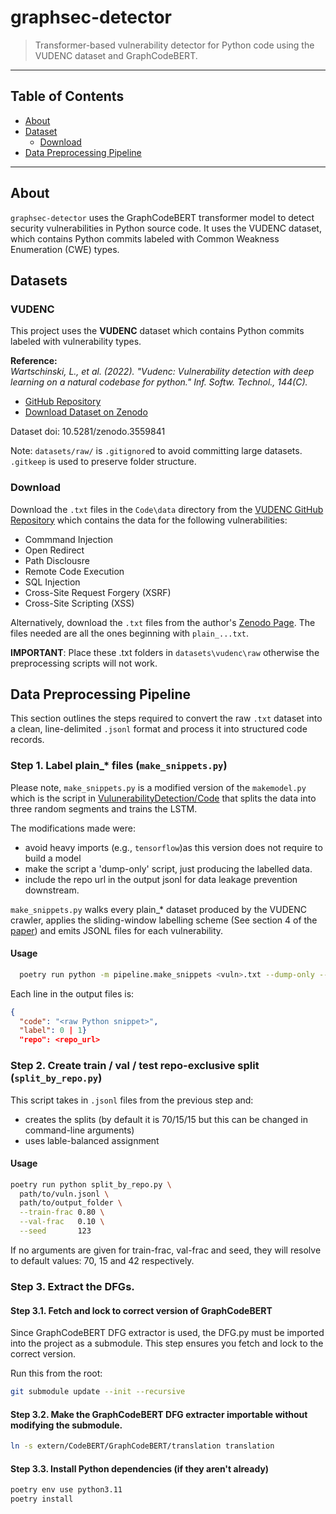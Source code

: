 # graphsec-detector

> Transformer-based vulnerability detector for Python code using the VUDENC dataset and GraphCodeBERT.

---

## Table of Contents

- [About](#about)
- [Dataset](#dataset)
  - [Download](download)
- [Data Preprocessing Pipeline](#data-preprocessing-pipeline)

---

## About

`graphsec-detector` uses the GraphCodeBERT transformer model to detect security vulnerabilities in Python source code. It uses the VUDENC dataset, which contains Python commits labeled with Common Weakness Enumeration (CWE) types.

## Datasets

### VUDENC

This project uses the **VUDENC** dataset which contains Python commits labeled with vulnerability types.

**Reference:**  
*Wartschinski, L., et al. (2022). "Vudenc: Vulnerability detection with deep learning on a natural codebase for python." Inf. Softw. Technol., 144(C).*

- [GitHub Repository](https://github.com/LauraWartschinski/VulnerabilityDetection/tree/master)  
- [Download Dataset on Zenodo](https://zenodo.org/records/3559203)

Dataset doi: 10.5281/zenodo.3559841

Note: `datasets/raw/` is `.gitignore`d to avoid committing large datasets. `.gitkeep` is used to preserve folder structure.


### Download 

Download the `.txt` files in the `Code\data` directory from the [VUDENC GitHub Repository](https://github.com/LauraWartschinski/VulnerabilityDetection/tree/master) which contains the data for the following vulnerabilities:
- Commmand Injection
- Open Redirect
- Path Disclousre
- Remote Code Execution
- SQL Injection
- Cross-Site Request Forgery (XSRF)
- Cross-Site Scripting (XSS)

Alternatively, download the `.txt` files from the author's [Zenodo Page](https://zenodo.org/records/3559841#.XeVaZNVG2Hs). The files needed are all the ones beginning with `plain_...txt`.

**IMPORTANT**: Place these .txt folders in `datasets\vudenc\raw` otherwise the preprocessing scripts will not work. 

## Data Preprocessing Pipeline
This section outlines the steps required to convert the raw `.txt` dataset into a clean, line-delimited `.jsonl` format and process it into structured code records.

### Step 1. Label plain_* files  (`make_snippets.py`)

Please note, `make_snippets.py` is a modified version of the `makemodel.py` which is the script in [VulunerabilityDetection/Code](https://github.com/LauraWartschinski/VulnerabilityDetection) that splits the data into three random segments and trains the LSTM.

The modifications made were:
  - avoid heavy imports (e.g., `tensorflow`)as this version does not require to build a model
  - make the script a 'dump-only' script, just producing the labelled data.
  - include the repo url in the output jsonl for data leakage prevention downstream.

`make_snippets.py` walks every plain_* dataset produced by the VUDENC crawler, applies the sliding-window labelling scheme (See section 4 of the [paper](https://arxiv.org/abs/2201.08441)) and emits JSONL files for each vulnerability.


#### Usage
```bash
  poetry run python -m pipeline.make_snippets <vuln>.txt --dump-only --raw-dir datasets/vudenc/raw --out-dir datasets/vudenc/prepared
```

Each line in the output files is:

```json
{
  "code": "<raw Python snippet>",
  "label": 0 | 1}
  "repo": <repo_url>
```

### Step 2. Create train / val / test repo-exclusive split (`split_by_repo.py`)

This script takes in `.jsonl` files from the previous step and:

- creates the splits (by default it is 70/15/15 but this can be changed in command-line arguments)
- uses lable-balanced assignment

#### Usage

```bash
poetry run python split_by_repo.py \
  path/to/vuln.jsonl \
  path/to/output_folder \
  --train-frac 0.80 \
  --val-frac   0.10 \
  --seed       123
  ```

If no arguments are given for train-frac, val-frac and seed, they will resolve to default values: 70, 15 and 42 respectively.

### Step 3. Extract the DFGs.

#### Step 3.1. Fetch and lock to correct version of GraphCodeBERT 

Since GraphCodeBERT DFG extractor is used, the DFG.py must be imported into the project as a submodule. This step ensures you fetch and lock to the correct version.

Run this from the root:

```bash
git submodule update --init --recursive
```

#### Step 3.2. Make the GraphCodeBERT DFG extracter importable without modifying the submodule.

```bash
ln -s extern/CodeBERT/GraphCodeBERT/translation translation
```

#### Step 3.3. Install Python dependencies (if they aren't already)

```bash
poetry env use python3.11
poetry install
```